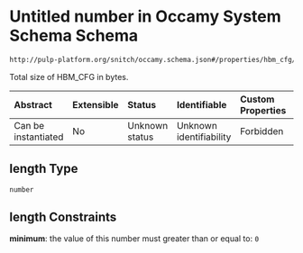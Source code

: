 # Untitled number in Occamy System Schema Schema

```txt
http://pulp-platform.org/snitch/occamy.schema.json#/properties/hbm_cfg/length
```

Total size of HBM_CFG in bytes.

| Abstract            | Extensible | Status         | Identifiable            | Custom Properties | Additional Properties | Access Restrictions | Defined In                                                       |
| :------------------ | :--------- | :------------- | :---------------------- | :---------------- | :-------------------- | :------------------ | :--------------------------------------------------------------- |
| Can be instantiated | No         | Unknown status | Unknown identifiability | Forbidden         | Allowed               | none                | [occamy.schema.json*](occamy.schema.json "open original schema") |

## length Type

`number`

## length Constraints

**minimum**: the value of this number must greater than or equal to: `0`
